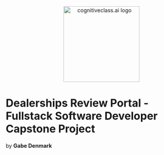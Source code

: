 <center>
    <img src="https://cf-courses-data.s3.us.cloud-object-storage.appdomain.cloud/IBMDeveloperSkillsNetwork-PY0101EN-SkillsNetwork/IDSNlogo.png" width="200" alt="cognitiveclass.ai logo">
</center>

# Dealerships Review Portal - Fullstack Software Developer Capstone Project
by **Gabe Denmark**
